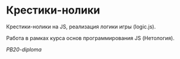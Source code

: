 # Крестики-нолики
Крестики-нолики на JS, реализация логики игры (logic.js).

Работа в рамках курса основ программирования JS (Нетология). 

*PB20-diploma*
